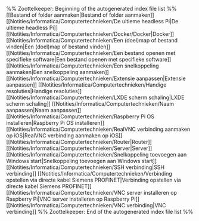 %% Zoottelkeeper: Beginning of the autogenerated index file list  %%
 [[Bestand of folder aanmaken|Bestand of folder aanmaken]]
 [[Notities/Informatica/Computertechnieken/De ultieme headless Pi|De ultieme headless Pi]]
 [[Notities/Informatica/Computertechnieken/Docker/Docker|Docker]]
 [[Notities/Informatica/Computertechnieken/Een (doel)map of bestand vinden|Een (doel)map of bestand vinden]]
 [[Notities/Informatica/Computertechnieken/Een bestand openen met specifieke software|Een bestand openen met specifieke software]]
 [[Notities/Informatica/Computertechnieken/Een snelkoppeling aanmaken|Een snelkoppeling aanmaken]]
 [[Notities/Informatica/Computertechnieken/Extensie aanpassen|Extensie aanpassen]]
 [[Notities/Informatica/Computertechnieken/Handige resoluties|Handige resoluties]]
 [[Notities/Informatica/Computertechnieken/LXDE scherm schaling|LXDE scherm schaling]]
 [[Notities/Informatica/Computertechnieken/Naam aanpassen|Naam aanpassen]]
 [[Notities/Informatica/Computertechnieken/Raspberry Pi OS installeren|Raspberry Pi OS installeren]]
 [[Notities/Informatica/Computertechnieken/RealVNC verbinding aanmaken op iOS|RealVNC verbinding aanmaken op iOS]]
 [[Notities/Informatica/Computertechnieken/Router|Router]]
 [[Notities/Informatica/Computertechnieken/Server|Server]]
 [[Notities/Informatica/Computertechnieken/Snelkoppeling toevoegen aan Windows start|Snelkoppeling toevoegen aan Windows start]]
 [[Notities/Informatica/Computertechnieken/SSH verbinding|SSH verbinding]]
 [[Notities/Informatica/Computertechnieken/Verbinding opstellen via directe kabel Siemens PROFINET|Verbinding opstellen via directe kabel Siemens PROFINET]]
 [[Notities/Informatica/Computertechnieken/VNC server installeren op Raspberry Pi|VNC server installeren op Raspberry Pi]]
 [[Notities/Informatica/Computertechnieken/VNC verbinding|VNC verbinding]]
%% Zoottelkeeper: End of the autogenerated index file list  %%
